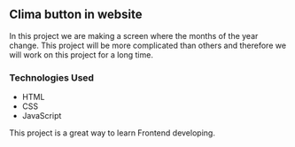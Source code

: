 ## Clima button in website

In this project we are making a screen where the months of the year change. This project will be more complicated than others and therefore we will work on this project for a long time.


### Technologies Used
- HTML
- CSS
- JavaScript


This project is a great way to learn Frontend developing.
